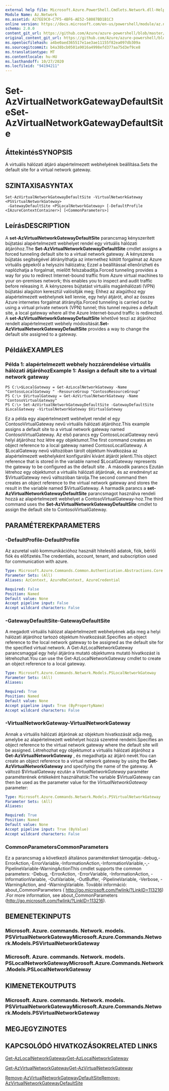 ```yaml
---
external help file: Microsoft.Azure.PowerShell.Cmdlets.Network.dll-Help.xml
Module Name: Az.Network
ms.assetid: A27EE9C0-C7F5-4BF6-AE52-58087BD1B1C3
online version: https://docs.microsoft.com/en-us/powershell/module/az.network/set-azvirtualnetworkgatewaydefaultsite
schema: 2.0.0
content_git_url: https://github.com/Azure/azure-powershell/blob/master/src/Network/Network/help/Set-AzVirtualNetworkGatewayDefaultSite.md
original_content_git_url: https://github.com/Azure/azure-powershell/blob/master/src/Network/Network/help/Set-AzVirtualNetworkGatewayDefaultSite.md
ms.openlocfilehash: a4be0aed365517e1ae3ae11155f82ea097db309a
ms.sourcegitcommit: b4a38bcb0501a9016a4998efd377aa75d3ef9ce8
ms.translationtype: MT
ms.contentlocale: hu-HU
ms.lasthandoff: 10/27/2020
ms.locfileid: "94194211"
---
```

# <span data-ttu-id="d23f4-101">Set-AzVirtualNetworkGatewayDefaultSite</span><span class="sxs-lookup"><span data-stu-id="d23f4-101">Set-AzVirtualNetworkGatewayDefaultSite</span></span>

## <span data-ttu-id="d23f4-102">Áttekintés</span><span class="sxs-lookup"><span data-stu-id="d23f4-102">SYNOPSIS</span></span>
<span data-ttu-id="d23f4-103">A virtuális hálózati átjáró alapértelmezett webhelyének beállítása.</span><span class="sxs-lookup"><span data-stu-id="d23f4-103">Sets the default site for a virtual network gateway.</span></span>

## <span data-ttu-id="d23f4-104">SZINTAXISA</span><span class="sxs-lookup"><span data-stu-id="d23f4-104">SYNTAX</span></span>

```
Set-AzVirtualNetworkGatewayDefaultSite -VirtualNetworkGateway <PSVirtualNetworkGateway>
 -GatewayDefaultSite <PSLocalNetworkGateway> [-DefaultProfile <IAzureContextContainer>] [<CommonParameters>]
```

## <span data-ttu-id="d23f4-105">Leírás</span><span class="sxs-lookup"><span data-stu-id="d23f4-105">DESCRIPTION</span></span>
<span data-ttu-id="d23f4-106">A **set-AzVirtualNetworkGatewayDefaultSite** parancsmag kényszerített bújtatási alapértelmezett webhelyet rendel egy virtuális hálózati átjáróhoz.</span><span class="sxs-lookup"><span data-stu-id="d23f4-106">The **Set-AzVirtualNetworkGatewayDefaultSite** cmdlet assigns a forced tunneling default site to a virtual network gateway.</span></span>
<span data-ttu-id="d23f4-107">A kényszeres bújtatás segítségével átirányíthatja az internethez kötött forgalmat az Azure virtuális gépekről a helyszíni hálózatra; Ezzel a beállítással ellenőrizheti és naplózhatja a forgalmat, mielőtt felszabadítja.</span><span class="sxs-lookup"><span data-stu-id="d23f4-107">Forced tunneling provides a way for you to redirect Internet-bound traffic from Azure virtual machines to your on-premises network; this enables you to inspect and audit traffic before releasing it.</span></span>
<span data-ttu-id="d23f4-108">A kényszeres bújtatást virtuális magánhálózati (VPN) bújtatási alagúton keresztül valósítják meg; Ehhez az alagúthoz egy alapértelmezett webhelynek kell lennie, egy helyi átjárót, ahol az összes Azure internetes forgalmat átirányítja.</span><span class="sxs-lookup"><span data-stu-id="d23f4-108">Forced tunneling is carried out by using a virtual private network (VPN) tunnel; this tunnel requires a default site, a local gateway where all the Azure Internet-bound traffic is redirected.</span></span>
<span data-ttu-id="d23f4-109">A **set-AzVirtualNetworkGatewayDefaultSite** lehetővé teszi az átjáróhoz rendelt alapértelmezett webhely módosítását.</span><span class="sxs-lookup"><span data-stu-id="d23f4-109">**Set-AzVirtualNetworkGatewayDefaultSite** provides a way to change the default site assigned to a gateway.</span></span>

## <span data-ttu-id="d23f4-110">Példák</span><span class="sxs-lookup"><span data-stu-id="d23f4-110">EXAMPLES</span></span>

### <span data-ttu-id="d23f4-111">Példa 1: alapértelmezett webhely hozzárendelése virtuális hálózati átjáróhoz</span><span class="sxs-lookup"><span data-stu-id="d23f4-111">Example 1: Assign a default site to a virtual network gateway</span></span>
```
PS C:\>$LocalGateway = Get-AzLocalNetworkGateway -Name "ContosoLocalGateway " -ResourceGroup "ContosoResourceGroup"
PS C:\> $VirtualGateway = Get-AzVirtualNetworkGateway -Name "ContosoVirtualGateway"
PS C:\> Set-AzVirtualNetworkGatewayDefaultSite -GatewayDefaultSite $LocalGateway -VirtualNetworkGateway $VirtualGateway
```

<span data-ttu-id="d23f4-112">Ez a példa egy alapértelmezett webhelyet rendel el egy ContosoVirtualGateway nevű virtuális hálózati átjáróhoz.</span><span class="sxs-lookup"><span data-stu-id="d23f4-112">This example assigns a default site to a virtual network gateway named ContosoVirtualGateway.</span></span>
<span data-ttu-id="d23f4-113">Az első parancs egy ContosoLocalGateway nevű helyi átjáróhoz hoz létre egy objektumot.</span><span class="sxs-lookup"><span data-stu-id="d23f4-113">The first command creates an object reference to a local gateway named ContosoLocalGateway.</span></span>
<span data-ttu-id="d23f4-114">A $LocalGateway nevű változóban tárolt objektum hivatkozása az alapértelmezett webhelyként konfigurálni kívánt átjárót jelenti.</span><span class="sxs-lookup"><span data-stu-id="d23f4-114">This object reference that is stored in the variable named $LocalGateway represents the gateway to be configured as the default site .</span></span>
<span data-ttu-id="d23f4-115">A második parancs Ezután létrehoz egy objektumot a virtuális hálózati átjárónak, és az eredményt az $VirtualGateway nevű változóban tárolja.</span><span class="sxs-lookup"><span data-stu-id="d23f4-115">The second command then creates an object reference to the virtual network gateway and stores the result in the variable named $VirtualGateway.</span></span>
<span data-ttu-id="d23f4-116">A harmadik parancs a **set-AzVirtualNetworkGatewayDefaultSite** parancsmagot használva rendeli hozzá az alapértelmezett webhelyet a ContosoVirtualGateway-hoz.</span><span class="sxs-lookup"><span data-stu-id="d23f4-116">The third command uses the **Set-AzVirtualNetworkGatewayDefaultSite** cmdlet to assign the default site to ContosoVirtualGateway.</span></span>

## <span data-ttu-id="d23f4-117">PARAMÉTEREK</span><span class="sxs-lookup"><span data-stu-id="d23f4-117">PARAMETERS</span></span>

### <span data-ttu-id="d23f4-118">-DefaultProfile</span><span class="sxs-lookup"><span data-stu-id="d23f4-118">-DefaultProfile</span></span>
<span data-ttu-id="d23f4-119">Az azuretal való kommunikációhoz használt hitelesítő adatok, fiók, bérlői fiók és előfizetés.</span><span class="sxs-lookup"><span data-stu-id="d23f4-119">The credentials, account, tenant, and subscription used for communication with azure.</span></span>

```yaml
Type: Microsoft.Azure.Commands.Common.Authentication.Abstractions.Core.IAzureContextContainer
Parameter Sets: (All)
Aliases: AzContext, AzureRmContext, AzureCredential

Required: False
Position: Named
Default value: None
Accept pipeline input: False
Accept wildcard characters: False
```

### <span data-ttu-id="d23f4-120">-GatewayDefaultSite</span><span class="sxs-lookup"><span data-stu-id="d23f4-120">-GatewayDefaultSite</span></span>
<span data-ttu-id="d23f4-121">A megadott virtuális hálózat alapértelmezett webhelyének adja meg a helyi hálózati átjáróhoz tartozó objektum hivatkozását.</span><span class="sxs-lookup"><span data-stu-id="d23f4-121">Specifies an object reference to the local network gateway to be assigned as the default site for the specified virtual network.</span></span>
<span data-ttu-id="d23f4-122">A Get-AzLocalNetworkGateway parancsmaggal egy helyi átjáróra mutató objektumra mutató hivatkozást is létrehozhat.</span><span class="sxs-lookup"><span data-stu-id="d23f4-122">You can use the Get-AzLocalNetworkGateway cmdlet to create an object reference to a local gateway.</span></span>

```yaml
Type: Microsoft.Azure.Commands.Network.Models.PSLocalNetworkGateway
Parameter Sets: (All)
Aliases:

Required: True
Position: Named
Default value: None
Accept pipeline input: True (ByPropertyName)
Accept wildcard characters: False
```

### <span data-ttu-id="d23f4-123">-VirtualNetworkGateway</span><span class="sxs-lookup"><span data-stu-id="d23f4-123">-VirtualNetworkGateway</span></span>
<span data-ttu-id="d23f4-124">Annak a virtuális hálózati átjárónak az objektum hivatkozását adja meg, amelybe az alapértelmezett webhelyet hozzá szeretné rendelni.</span><span class="sxs-lookup"><span data-stu-id="d23f4-124">Specifies an object reference to the virtual network gateway where the default site will be assigned.</span></span>
<span data-ttu-id="d23f4-125">Létrehozhat egy objektumot a virtuális hálózati átjáróhoz a **Get-AzVirtualNetworkGateway** , és megadhatja az átjáró nevét.</span><span class="sxs-lookup"><span data-stu-id="d23f4-125">You can create an object reference to a virtual network gateway by using the **Get-AzVirtualNetworkGateway** and specifying the name of the gateway.</span></span>
<span data-ttu-id="d23f4-126">A változó $VirtualGateway ezután a *VirtualNetworkGateway* paraméter paraméterének értékeként használhatók:</span><span class="sxs-lookup"><span data-stu-id="d23f4-126">The variable $VirtualGateway can then be used as the parameter value for the *VirtualNetworkGateway* parameter:</span></span>

```yaml
Type: Microsoft.Azure.Commands.Network.Models.PSVirtualNetworkGateway
Parameter Sets: (All)
Aliases:

Required: True
Position: Named
Default value: None
Accept pipeline input: True (ByValue)
Accept wildcard characters: False
```

### <span data-ttu-id="d23f4-127">CommonParameters</span><span class="sxs-lookup"><span data-stu-id="d23f4-127">CommonParameters</span></span>
<span data-ttu-id="d23f4-128">Ez a parancsmag a következő általános paramétereket támogatja:-debug,-ErrorAction,-ErrorVariable,-InformationAction,-InformationVariable,-,-PipelineVariable-WarningAction</span><span class="sxs-lookup"><span data-stu-id="d23f4-128">This cmdlet supports the common parameters: -Debug, -ErrorAction, -ErrorVariable, -InformationAction, -InformationVariable, -OutVariable, -OutBuffer, -PipelineVariable, -Verbose, -WarningAction, and -WarningVariable.</span></span> <span data-ttu-id="d23f4-129">További információ: about_CommonParameters ( http://go.microsoft.com/fwlink/?LinkID=113216) .</span><span class="sxs-lookup"><span data-stu-id="d23f4-129">For more information, see about_CommonParameters (http://go.microsoft.com/fwlink/?LinkID=113216).</span></span>

## <span data-ttu-id="d23f4-130">BEMENETEK</span><span class="sxs-lookup"><span data-stu-id="d23f4-130">INPUTS</span></span>

### <span data-ttu-id="d23f4-131">Microsoft. Azure. commands. Network. models. PSVirtualNetworkGateway</span><span class="sxs-lookup"><span data-stu-id="d23f4-131">Microsoft.Azure.Commands.Network.Models.PSVirtualNetworkGateway</span></span>

### <span data-ttu-id="d23f4-132">Microsoft. Azure. commands. Network. models. PSLocalNetworkGateway</span><span class="sxs-lookup"><span data-stu-id="d23f4-132">Microsoft.Azure.Commands.Network.Models.PSLocalNetworkGateway</span></span>

## <span data-ttu-id="d23f4-133">KIMENETEK</span><span class="sxs-lookup"><span data-stu-id="d23f4-133">OUTPUTS</span></span>

### <span data-ttu-id="d23f4-134">Microsoft. Azure. commands. Network. models. PSVirtualNetworkGateway</span><span class="sxs-lookup"><span data-stu-id="d23f4-134">Microsoft.Azure.Commands.Network.Models.PSVirtualNetworkGateway</span></span>

## <span data-ttu-id="d23f4-135">MEGJEGYZI</span><span class="sxs-lookup"><span data-stu-id="d23f4-135">NOTES</span></span>

## <span data-ttu-id="d23f4-136">KAPCSOLÓDÓ HIVATKOZÁSOK</span><span class="sxs-lookup"><span data-stu-id="d23f4-136">RELATED LINKS</span></span>

[<span data-ttu-id="d23f4-137">Get-AzLocalNetworkGateway</span><span class="sxs-lookup"><span data-stu-id="d23f4-137">Get-AzLocalNetworkGateway</span></span>](./Get-AzLocalNetworkGateway.md)

[<span data-ttu-id="d23f4-138">Get-AzVirtualNetworkGateway</span><span class="sxs-lookup"><span data-stu-id="d23f4-138">Get-AzVirtualNetworkGateway</span></span>](./Get-AzVirtualNetworkGateway.md)

[<span data-ttu-id="d23f4-139">Remove-AzVirtualNetworkGatewayDefaultSite</span><span class="sxs-lookup"><span data-stu-id="d23f4-139">Remove-AzVirtualNetworkGatewayDefaultSite</span></span>](./Remove-AzVirtualNetworkGatewayDefaultSite.md)


